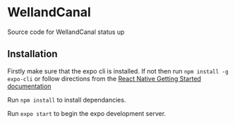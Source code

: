 # WellandCanal

Source code for WellandCanal status up

## Installation
Firstly make sure that the expo cli is installed. If not then run `npm install -g expo-cli` or follow directions from the [React Native Getting Started documentation](https://facebook.github.io/react-native/docs/getting-started.html)

Run `npm install` to install dependancies.

Run `expo start` to begin the expo development server.
 